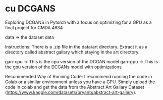 # cu DCGANS
Exploring DCGANS in Pytorch with a focus on optimizing for a GPU as a final project for CMDA 4634

data -> the dataset data 

Instructions:
There is a .zip file in the data/art directory. Extract it as a directory called abstract gallary which staying in the art directory. 

gan-cpu -> This is the cpu version of the DCGAN model
gan-gpu -> This is the gpu version of the DCGANs model with optimizations  

Recommended Way of Running Code:
I recommend running the code in Colab or a similar environment unless you have a GPU. Simply upload the code in colab and get the data from the Abstract Art Gallary Dataset (https://www.kaggle.com/datasets/bryanb/abstract-art-gallery). 

